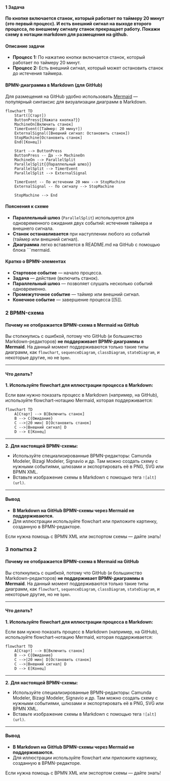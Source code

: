 #### 1 Задача
**По кнопке включается станок, который работает по таймеру 20 минут (это первый процесс). И есть внешний сигнал на выходе второго процесса, по внешнему сигналу станок прекращает работу. Покажи схему в нотации markdown для размещения на github.**
#### **Описание задачи**

- **Процесс 1:** По нажатию кнопки включается станок, который работает по таймеру 20 минут.
- **Процесс 2:** Есть внешний сигнал, который может остановить станок до истечения таймера.

#### **BPMN-диаграмма в Markdown (для GitHub)**

Для размещения на GitHub удобно использовать [Mermaid](https://mermaid-js.github.io/mermaid/#/) — популярный синтаксис для визуализации диаграмм в Markdown.

```mermaid
flowchart TD
    Start([Старт])
    ButtonPress{{Нажата кнопка?}}
    MachineOn[Включить станок]
    TimerEvent([Таймер: 20 минут])
    ExternalSignal([Внешний сигнал: Остановить станок])
    StopMachine[Остановить станок]
    End([Конец])

    Start --> ButtonPress
    ButtonPress -- Да --> MachineOn
    MachineOn --> ParallelSplit
    ParallelSplit{{Параллельный шлюз}}
    ParallelSplit --> TimerEvent
    ParallelSplit --> ExternalSignal

    TimerEvent -- По истечении 20 мин --> StopMachine
    ExternalSignal -- По сигналу --> StopMachine

    StopMachine --> End
```

#### **Пояснения к схеме**

- **Параллельный шлюз** (`ParallelSplit`) используется для одновременного ожидания двух событий: истечения таймера и внешнего сигнала.
- **Станок останавливается** при наступлении любого из событий (таймер или внешний сигнал).
- **Диаграмма** легко вставляется в README.md на GitHub с помощью блока ```mermaid.

#### **Кратко о BPMN-элементах**

- **Стартовое событие** — начало процесса.
- **Задача** — действие (включить станок).
- **Параллельный шлюз** — позволяет слушать несколько событий одновременно.
- **Промежуточное событие** — таймер или внешний сигнал.
- **Конечное событие** — завершение процесса [[5]].

### 2 BPMN-схема
#### **Почему не отображается BPMN-схема в Mermaid на GitHub**

Вы столкнулись с ошибкой, потому что GitHub (и большинство Markdown-редакторов) **не поддерживает BPMN-диаграммы в Mermaid**. На данный момент поддерживаются только такие типы диаграмм, как `flowchart`, `sequenceDiagram`, `classDiagram`, `stateDiagram`, и некоторые другие, но не `bpmn`.

---

#### **Что делать?**

**1. Используйте flowchart для иллюстрации процесса в Markdown:**

Если вам нужно показать процесс в Markdown (например, на GitHub), используйте flowchart-нотацию Mermaid, которая поддерживается:

```mermaid
flowchart TD
    A[Старт] --> B[Включить станок]
    B --> C{Ожидание}
    C -->|20 мин| D[Остановить станок]
    C -->|Внешний сигнал| D
    D --> E[Конец]
```

---

**2. Для настоящей BPMN-схемы:**

- Используйте специализированные BPMN-редакторы: Camunda Modeler, Bizagi Modeler, Signavio и др. Там можно создать схему с нужными событиями, шлюзами и экспортировать её в PNG, SVG или BPMN XML.
- Вставьте изображение схемы в Markdown с помощью тега `![alt](url)`.

---

#### **Вывод**

- **В Markdown на GitHub BPMN-схемы через Mermaid не поддерживаются.**
- Для иллюстрации используйте flowchart или приложите картинку, созданную в BPMN-редакторе.

Если нужна помощь с BPMN XML или экспортом схемы — дайте знать!

### 3 попытка 2

#### **Почему не отображается BPMN-схема в Mermaid на GitHub**

Вы столкнулись с ошибкой, потому что GitHub (и большинство Markdown-редакторов) **не поддерживает BPMN-диаграммы в Mermaid**. На данный момент поддерживаются только такие типы диаграмм, как `flowchart`, `sequenceDiagram`, `classDiagram`, `stateDiagram`, и некоторые другие, но не `bpmn`.

---

#### **Что делать?**

**1. Используйте flowchart для иллюстрации процесса в Markdown:**

Если вам нужно показать процесс в Markdown (например, на GitHub), используйте flowchart-нотацию Mermaid, которая поддерживается:

```mermaid
flowchart TD
    A[Старт] --> B[Включить станок]
    B --> C{Ожидание}
    C -->|20 мин| D[Остановить станок]
    C -->|Внешний сигнал| D
    D --> E[Конец]
```

---

**2. Для настоящей BPMN-схемы:**

- Используйте специализированные BPMN-редакторы: Camunda Modeler, Bizagi Modeler, Signavio и др. Там можно создать схему с нужными событиями, шлюзами и экспортировать её в PNG, SVG или BPMN XML.
- Вставьте изображение схемы в Markdown с помощью тега `![alt](url)`.

---

#### **Вывод**

- **В Markdown на GitHub BPMN-схемы через Mermaid не поддерживаются.**
- Для иллюстрации используйте flowchart или приложите картинку, созданную в BPMN-редакторе.

Если нужна помощь с BPMN XML или экспортом схемы — дайте знать!
